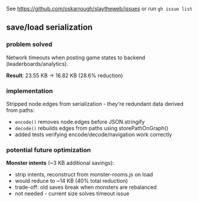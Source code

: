 See https://github.com/oskarrough/slaytheweb/issues or run `gh issue list`

## save/load serialization

### problem solved

Network timeouts when posting game states to backend (leaderboards/analytics).

**Result**: 23.55 KB → 16.82 KB (28.6% reduction)

### implementation

Stripped node.edges from serialization - they're redundant data derived from paths:
- `encode()` removes node.edges before JSON.stringify
- `decode()` rebuilds edges from paths using storePathOnGraph()
- added tests verifying encode/decode/navigation work correctly

### potential future optimization

**Monster intents** (~3 KB additional savings):
- strip intents, reconstruct from monster-rooms.js on load
- would reduce to ~14 KB (40% total reduction)
- trade-off: old saves break when monsters are rebalanced
- not needed - current size solves timeout issue

